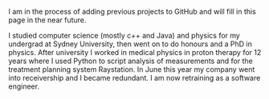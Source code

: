 I am in the process of adding previous projects to GitHub and will fill in this page in the near future.

I studied computer science (mostly c++ and Java) and physics for my undergrad at Sydney University, then went on to do honours and a PhD in physics.  After university I worked in medical physics in proton therapy for 12 years where I used Python to script analysis of measurements and for the treatment planning system Raystation. In June this year my company went into receivership and I became redundant.  I am now retraining as a software engineer.
